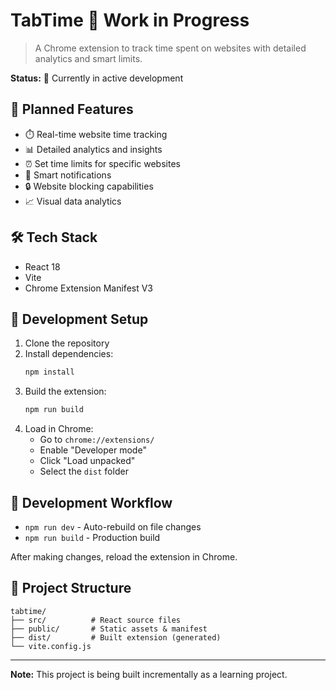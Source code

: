 # TabTime 🚧 Work in Progress

> A Chrome extension to track time spent on websites with detailed analytics and smart limits.

**Status:** 🔨 Currently in active development

## 🎯 Planned Features

- ⏱️ Real-time website time tracking
- 📊 Detailed analytics and insights
- ⏰ Set time limits for specific websites
- 🔔 Smart notifications
- 🔒 Website blocking capabilities
- 📈 Visual data analytics

## 🛠️ Tech Stack

- React 18
- Vite
- Chrome Extension Manifest V3

## 🚀 Development Setup

1. Clone the repository
2. Install dependencies:
   ```bash
   npm install
   ```
3. Build the extension:
   ```bash
   npm run build
   ```
4. Load in Chrome:
   - Go to `chrome://extensions/`
   - Enable "Developer mode"
   - Click "Load unpacked"
   - Select the `dist` folder

## 📝 Development Workflow

- `npm run dev` - Auto-rebuild on file changes
- `npm run build` - Production build

After making changes, reload the extension in Chrome.

## 📂 Project Structure

```
tabtime/
├── src/          # React source files
├── public/       # Static assets & manifest
├── dist/         # Built extension (generated)
└── vite.config.js
```

---

**Note:** This project is being built incrementally as a learning project.
